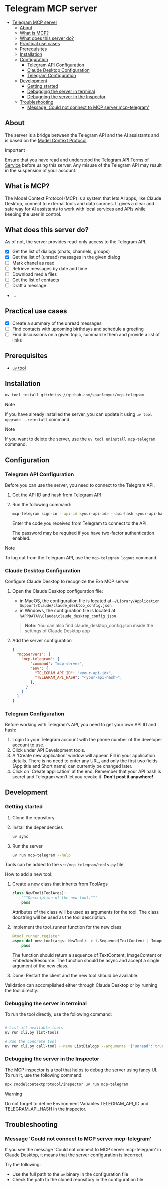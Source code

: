 # Telegram MCP server

- [Telegram MCP server](#telegram-mcp-server)
  - [About](#about)
  - [What is MCP?](#what-is-mcp)
  - [What does this server do?](#what-does-this-server-do)
  - [Practical use cases](#practical-use-cases)
  - [Prerequisites](#prerequisites)
  - [Installation](#installation)
  - [Configuration](#configuration)
    - [Telegram API Configuration](#telegram-api-configuration)
    - [Claude Desktop Configuration](#claude-desktop-configuration)
    - [Telegram Configuration](#telegram-configuration)
  - [Development](#development)
    - [Getting started](#getting-started)
    - [Debugging the server in terminal](#debugging-the-server-in-terminal)
    - [Debugging the server in the Inspector](#debugging-the-server-in-the-inspector)
  - [Troubleshooting](#troubleshooting)
    - [Message 'Could not connect to MCP server mcp-telegram'](#message-could-not-connect-to-mcp-server-mcp-telegram)

## About

The server is a bridge between the Telegram API and the AI assistants and is based on the [Model Context Protocol](https://modelcontextprotocol.io).

> [!IMPORTANT]
> Ensure that you have read and understood the [Telegram API Terms of Service](https://core.telegram.org/api/terms) before using this server.
> Any misuse of the Telegram API may result in the suspension of your account.

## What is MCP?

The Model Context Protocol (MCP) is a system that lets AI apps, like Claude Desktop, connect to external tools and data sources. It gives a clear and safe way for AI assistants to work with local services and APIs while keeping the user in control.

## What does this server do?

As of not, the server provides read-only access to the Telegram API.

- [x] Get the list of dialogs (chats, channels, groups)
- [x] Get the list of (unread) messages in the given dialog
- [ ] Mark chanel as read
- [ ] Retrieve messages by date and time
- [ ] Download media files
- [ ] Get the list of contacts
- [ ] Draft a message
- ...

## Practical use cases

- [x] Create a summary of the unread messages
- [ ] Find contacts with upcoming birthdays and schedule a greeting
- [ ] Find discussions on a given topic, summarize them and provide a list of links

## Prerequisites

- [`uv` tool](https://docs.astral.sh/uv/getting-started/installation/)

## Installation

```bash
uv tool install git+https://github.com/sparfenyuk/mcp-telegram
```

> [!NOTE]
> If you have already installed the server, you can update it using `uv tool upgrade --reinstall` command.

> [!NOTE]
> If you want to delete the server, use the `uv tool uninstall mcp-telegram` command.

## Configuration

### Telegram API Configuration

Before you can use the server, you need to connect to the Telegram API.

1. Get the API ID and hash from [Telegram API](https://my.telegram.org/auth)
2. Run the following command:

   ```bash
   mcp-telegram sign-in --api-id <your-api-id> --api-hash <your-api-hash> --phone-number <your-phone-number>
   ```

   Enter the code you received from Telegram to connect to the API.

   The password may be required if you have two-factor authentication enabled.

> [!NOTE]
> To log out from the Telegram API, use the `mcp-telegram logout` command.

### Claude Desktop Configuration

Configure Claude Desktop to recognize the Exa MCP server.

1. Open the Claude Desktop configuration file:
   - in MacOS, the configuration file is located at `~/Library/Application Support/Claude/claude_desktop_config.json`
   - in Windows, the configuration file is located at `%APPDATA%\Claude\claude_desktop_config.json`

   > __Note:__
   > You can also find claude_desktop_config.json inside the settings of Claude Desktop app

2. Add the server configuration

    ```json
    {
      "mcpServers": {
        "mcp-telegram": {
            "command": "mcp-server",
            "env": {
              "TELEGRAM_API_ID": "<your-api-id>",
              "TELEGRAM_API_HASH": "<your-api-hash>",
            },
          }
        }
      }
    }
    ```

### Telegram Configuration

Before working with Telegram’s API, you need to get your own API ID and hash:

1. Login to your Telegram account with the phone number of the developer account to use.
1. Click under API Development tools.
1. A 'Create new application' window will appear. Fill in your application details. There is no need to enter any URL, and only the first two fields (App title and Short name) can currently be changed later.
1. Click on 'Create application' at the end. Remember that your API hash is secret and Telegram won’t let you revoke it. __Don’t post it anywhere!__

## Development

### Getting started

1. Clone the repository
2. Install the dependencies

   ```bash
   uv sync
   ```

3. Run the server

   ```bash
   uv run mcp-telegram --help
   ```

Tools can be added to the `src/mcp_telegram/tools.py` file.

How to add a new tool:

1. Create a new class that inherits from ToolArgs

   ```python
   class NewTool(ToolArgs):
       """Description of the new tool."""
       pass
   ```

   Attributes of the class will be used as arguments for the tool.
   The class docstring will be used as the tool description.

2. Implement the tool_runner function for the new class

   ```python
   @tool_runner.register
   async def new_tool(args: NewTool) -> t.Sequence[TextContent | ImageContent | EmbeddedResource]:
       pass
   ```

   The function should return a sequence of TextContent, ImageContent or EmbeddedResource.
   The function should be async and accept a single argument of the new class.

3. Done! Restart the client and the new tool should be available.

Validation can accomplished either through Claude Desktop or by running the tool directly.

### Debugging the server in terminal

To run the tool directly, use the following command:

```bash

# List all available tools
uv run cli.py list-tools

# Run the concrete tool
uv run cli.py call-tool --name ListDialogs --arguments '{"unread": true}'
```

### Debugging the server in the Inspector

The MCP inspector is a tool that helps to debug the server using fancy UI. To run it, use the following command:

```bash
npx @modelcontextprotocol/inspector uv run mcp-telegram
```

> [!WARNING]
> Do not forget to define Environment Variables TELEGRAM_API_ID and TELEGRAM_API_HASH in the inspector.

## Troubleshooting

### Message 'Could not connect to MCP server mcp-telegram'

If you see the message 'Could not connect to MCP server mcp-telegram' in Claude Desktop, it means that the server configuration is incorrect.

Try the following:

- Use the full path to the `uv` binary in the configuration file
- Check the path to the cloned repository in the configuration file
